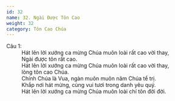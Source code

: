 ```yaml
---
id: 32
name: 32. Ngài Được Tôn Cao
weight: 32
category: Tôn Cao Chúa
---
```

<dl><dt>Câu 1:</dt><dd data-verse="1">Hát lên lời xướng ca mừng Chúa muôn loài rất cao vời thay, <br/>Ngài được tôn rất cao. <br/>Hát lên lời xướng ca mừng Chúa muôn loài rất cao vời thay, <br/>lòng tôn cao Chúa. <br/>Chính Chúa là Vua, ngàn muôn muôn năm Chúa tể trị. <br/>Khắp nơi hát mừng, cùng vui tươi trong danh yêu quý. <br/>Hát lên lời xướng ca mừng Chúa muôn loài chí tôn đời đời. </dd></dl>
